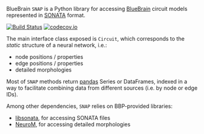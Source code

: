 BlueBrain `SNAP` is a Python library for accessing [BlueBrain](https://github.com/bluebrain/) circuit models represented in [SONATA](https://github.com/AllenInstitute/sonata/blob/master/docs/SONATA_DEVELOPER_GUIDE.md) format.

[![Build Status](https://travis-ci.com/BlueBrain/snap.svg?branch=master)](https://travis-ci.com/BlueBrain/snap)
[![codecov.io](https://codecov.io/github/BlueBrain/snap/coverage.svg?branch=master)](https://codecov.io/github/BlueBrain/snap?branch=master)

The main interface class exposed is `Circuit`, which corresponds to the *static* structure of a neural network, i.e.:
 - node positions / properties
 - edge positions / properties
 - detailed morphologies

Most of `SNAP` methods return [pandas](https://pandas.pydata.org) Series or DataFrames, indexed in a way to facilitate combining data from different sources (i.e. by node or edge IDs).

Among other dependencies, `SNAP` relies on BBP-provided libraries:
 - [libsonata](https://github.com/BlueBrain/libsonata), for accessing SONATA files
 - [NeuroM](https://github.com/BlueBrain/NeuroM), for accessing detailed morphologies
